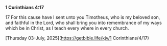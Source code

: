 **1 Corinthians 4:17**

17 For this cause have I sent unto you Timotheus, who is my beloved son, and faithful in the Lord, who shall bring you into remembrance of my ways which be in Christ, as I teach every where in every church.

[Thursday 03-July, 2025](https://getbible.life/kjv/1 Corinthians/4/17)

